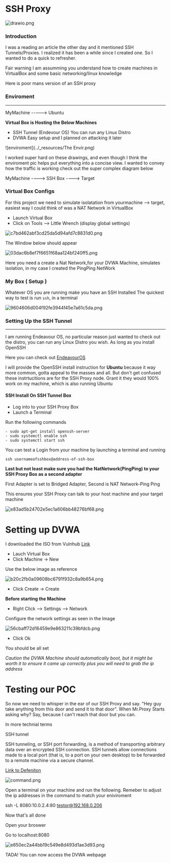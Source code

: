 # SSH Proxy

![drawio.png](../_resources/drawio.png)

### Introduction

I was a reading an article the other day and it mentioned SSH Tunnels/Proxies. I realized it has been a while since I created one. So I wanted to do a quick to refresher.

Fair warning I am assumming you understand how to create machines in VirtualBox and some basic networking/linux knowledge

Here is poor mans version of an SSH proxy

### Enviroment
* * *
MyMachine -----> Ubuntu

**Virtual Box is Hosting the Below Machines**

- SSH Tunnel	(Endevour OS) You can run any Linux Distro
- DVWA  Easy setup and I planned on attacking it later

![enviroment](../_resources/The Envir.png)

I worked super hard on these drawings, and even though I think the enviroment pic helps put everything into a concise view. I wanted to convey how the traffic is working check out the super complex diagram below

MyMachine ----> SSH Box ----> Target 

### Virtual Box Configs

For this project we need to simulate isolatation from yourmachine --> target, easiest way I could think of was a NAT Network in VirtualBox

- Launch Virtual Box 
- Click on Tools --> Little Wrench (display global settings)

![c7bd462abf3cd25da5d94afd7c8831d0.png](../_resources/c7bd462abf3cd25da5d94afd7c8831d0.png)

The Window below should appear

![03dac6b8ef7f6651f68aa124bf240ff5.png](../_resources/03dac6b8ef7f6651f68aa124bf240ff5.png)

Here you need a create a Nat Network,for your DVWA Machine, simulates isolation, in my case I created the PingPing NetWork

### My Box ( Setup )

Whatever OS you are running make you have an SSH Installed
The quickest way to test is run `ssh`, in a terminal

![9604606d004f92fe3944f45e7a61c5da.png](../_resources/9604606d004f92fe3944f45e7a61c5da.png)

###  Setting Up  the SSH Tunnel
* * *

I am running Endeavour OS, no particular reason just wanted to check out the distro, you can run any Linux Distro you wish. As long as you install OpenSSH

Here you can check out [EndeavourOS](https://endeavouros.com/)

I will provide the OpenSSH install instruction for **Ubuntu** because it way more common, gotta appeal to the masses and all. But don't get confused these instrtucitions are for the SSH Proxy node. Grant it  they would  100% work on my machine, which is also running Ubuntu

#### SSH Install On SSH Tunnel Box

- Log into to your SSH Proxy Box
- Launch a Terminal

Run the following commands

	- sudo apt-get install openssh-server
	- sudo systemctl enable ssh
	- sudo systemctl start ssh


You can test a Login from your machine by launching a terminal and running

`ssh usernameofsshbox@address-of-ssh-box`

**Last but not least make sure you had the NatNetwork(PingPing) to your SSH Proxy Box as a second adapter** 

First Adapter is set to Bridged Adapter, Second is NAT Network-Ping Ping

This ensures your SSH Proxy can talk to your host machine and your target machine

![e83ad5b24702e5ec1a606bb48276bf68.png](../_resources/e83ad5b24702e5ec1a606bb48276bf68.png)

# Setting up DVWA 

I downloaded the ISO from Vulnhub [Link](https://www.vulnhub.com/entry/damn-vulnerable-web-application-dvwa-107,43/)

- Lauch Virtual Box
- Click Machine -> New

Use the below image as reference

![b20c2fb0a09608bc6791f932c8a9b654.png](../_resources/b20c2fb0a09608bc6791f932c8a9b654.png)

- Click Create -> Create

**Before starting the Machine**

- Right Click --> Settings --> Network 

Configure the network settings as seen in the Image

![56cbaff72d16459e9e863211c39bfdcb.png](../_resources/56cbaff72d16459e9e863211c39bfdcb.png)

- Click Ok

You should be all set

*Caution the DVWA Machine should automatically boot, but it might be worth it to ensure it came up correctly plus you will need to grab the ip address*


# Testing our POC

So now we need to whisper in the ear of our SSH Proxy and say. "Hey guy take anything from this door and send it to that door". When Mr.Proxy Starts asking why? Say, because I can't reach that door but you can.

In more technial terms

SSH tunnel

SSH tunneling, or SSH port forwarding, is a method of transporting arbitrary data over an encrypted SSH connection. SSH tunnels allow connections made to a local port (that is, to a port on your own desktop) to be forwarded to a remote machine via a secure channel.

[Link to Defeniton](https://www.concordia.ca/ginacody/aits/support/faq/ssh-tunnel.html)


![command.png](../_resources/command.png)


Open a terminal on your machine and run the following. Remeber to adjust the ip addresses in the command to match your eniviroment 

ssh -L 8080:10.0.2.4:80 testor@192.168.0.206


Now that's all done

Open your broswer

Go to localhost:8080

![e650ec2a44bb19c549e8d493d1ae3d93.png](../_resources/e650ec2a44bb19c549e8d493d1ae3d93.png)

TADA! You can now access the DVWA webpage 